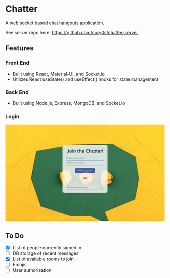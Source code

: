 # Chatter
A web socket based chat hangouts application.

See server repo here: https://github.com/cory0s/chatter-server

## Features

### Front End
- Built using React, Material-UI, and Socket.io
- Utilizes React useState() and useEffect() hooks for state management

### Back End
- Built using Node.js, Express, MongoDB, and Socket.io

### Login
![](https://github.com/cory0s/chatter/blob/master/src/images/Home.gif)

## To Do
- [x] List of people currently signed in
- [ ] DB storage of recent messages
- [x] List of available rooms to join
- [ ] Emojis
- [ ] User authorization
